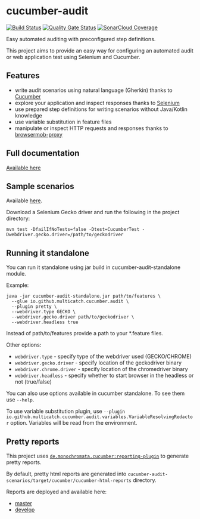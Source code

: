 # cucumber-audit

[![Build Status](https://travis-ci.org/multicatch/cucumber-audit.svg)](https://travis-ci.org/multicatch/cucumber-audit) 
[![Quality Gate Status](https://sonarcloud.io/api/project_badges/measure?project=multicatch_cucumber-audit&metric=alert_status)](https://sonarcloud.io/dashboard?id=multicatch_cucumber-audit)
[![SonarCloud Coverage](https://sonarcloud.io/api/project_badges/measure?project=multicatch_cucumber-audit&metric=coverage)](https://sonarcloud.io/component_measures/metric/coverage/list?id=multicatch_cucumber-audit)

Easy automated auditing with preconfigured step definitions.

This project aims to provide an easy way for configuring an automated audit or web application test using Selenium and Cucumber.

## Features

* write audit scenarios using natural language (Gherkin) thanks to [Cucumber](https://github.com/cucumber/cucumber)
* explore your application and inspect responses thanks to [Selenium](https://github.com/SeleniumHQ/selenium)
* use prepared step definitions for writing scenarios without Java/Kotlin knowledge
* use variable substitution in feature files
* manipulate or inspect HTTP requests and responses thanks to [browsermob-proxy](https://github.com/lightbody/browsermob-proxy)

## Full documentation

[Available here](doc/README.md)

## Sample scenarios

Available [here](cucumber-audit-scenarios/src/main/resources/io/github/multicatch/cucumber/audit).

Download a Selenium Gecko driver and run the following in the project directory:

```shell script
mvn test -DfailIfNoTests=false -Dtest=CucumberTest -Dwebdriver.gecko.driver=/path/to/geckodriver
```

## Running it standalone

You can run it standalone using jar build in cucumber-audit-standalone module.

Example:

```shell script
java -jar cucumber-audit-standalone.jar path/to/features \
  --glue io.github.multicatch.cucumber.audit \
  --plugin pretty \
  --webdriver.type GECKO \
  --webdriver.gecko.driver path/to/geckodriver \
  --webdriver.headless true
```

Instead of path/to/features provide a path to your *.feature files. 

Other options:
* `webdriver.type` - specify type of the webdriver used (GECKO/CHROME)
* `webdriver.gecko.driver` - specify location of the geckodriver binary
* `webdriver.chrome.driver` - specify location of the chromedriver binary
* `webdriver.headless` - specify whether to start browser in the headless or not (true/false)

You can also use options available in cucumber standalone. To see them use `--help`.

To use variable substitution plugin, use `--plugin io.github.multicatch.cucumber.audit.variables.VariableResolvingRedactor` option.
Variables will be read from the environment.

## Pretty reports

This project uses [`de.monochromata.cucumber:reporting-plugin`](https://gitlab.com/monochromata-de/cucumber-reporting-plugin) to generate pretty reports.

By default, pretty html reports are generated into `cucumber-audit-scenarios/target/cucumber/cucumber-html-reports` directory.

Reports are deployed and available here:
* [master](https://multicatch.github.io/cucumber-audit/master/cucumber-html-reports/overview-features.html)
* [develop](https://multicatch.github.io/cucumber-audit/develop/cucumber-html-reports/overview-features.html)

